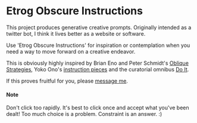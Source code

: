 # Etrog Obscure Instructions

This project produces generative creative prompts. Originally intended as a twitter bot, I think it lives better as a website or software. 

Use 'Etrog Obscure Instructions' for inspiration or contemplation when you need a way to move forward on a creative endeavor.

This is obviously highly inspired by Brian Eno and Peter Schmidt's [Oblique Strategies](https://en.wikipedia.org/wiki/Oblique_Strategies<Paste>), Yoko Ono's [instruction pieces](https://www.moma.org/magazine/articles/61) and the curatorial omnibus [Do It](https://curatorsintl.org/special-projects/do-it).

If this proves fruitful for you, please [message me](http://twitter.com/2sman2sman).

#### Note

Don't click too rapidly. It's best to click once and accept what you've been dealt! Too much choice is a problem. Constraint is an answer. :)
